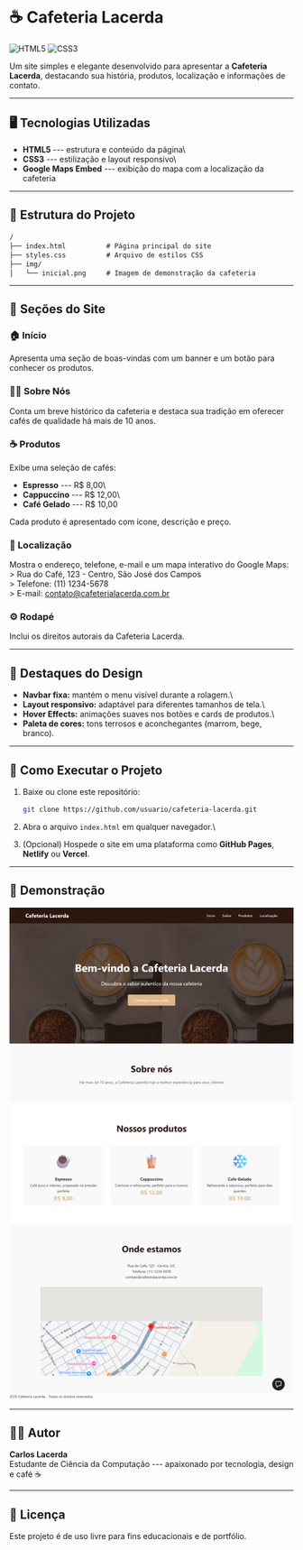# ☕ Cafeteria Lacerda

![HTML5](https://img.shields.io/badge/HTML5-E34F26?style=for-the-badge&logo=html5&logoColor=white)
![CSS3](https://img.shields.io/badge/CSS3-1572B6?style=for-the-badge&logo=css3&logoColor=white)

Um site simples e elegante desenvolvido para apresentar a **Cafeteria
Lacerda**, destacando sua história, produtos, localização e informações
de contato.

------------------------------------------------------------------------

## 🖥️ Tecnologias Utilizadas

-   **HTML5** --- estrutura e conteúdo da página\
-   **CSS3** --- estilização e layout responsivo\
-   **Google Maps Embed** --- exibição do mapa com a localização da
    cafeteria

------------------------------------------------------------------------

## 📂 Estrutura do Projeto

    /
    ├── index.html          # Página principal do site
    ├── styles.css          # Arquivo de estilos CSS
    ├── img/
    │   └── inicial.png     # Imagem de demonstração da cafeteria

------------------------------------------------------------------------

## 🧭 Seções do Site

### 🏠 Início

Apresenta uma seção de boas-vindas com um banner e um botão para
conhecer os produtos.

### 👩‍🍳 Sobre Nós

Conta um breve histórico da cafeteria e destaca sua tradição em oferecer
cafés de qualidade há mais de 10 anos.

### ☕ Produtos

Exibe uma seleção de cafés: 
- **Espresso** --- R\$ 8,00\
- **Cappuccino** --- R\$ 12,00\
- **Café Gelado** --- R\$ 10,00

Cada produto é apresentado com ícone, descrição e preço.

### 📍 Localização

Mostra o endereço, telefone, e-mail e um mapa interativo do Google Maps:
\> Rua do Café, 123 - Centro, São José dos Campos\
\> Telefone: (11) 1234-5678\
\> E-mail: contato@cafeterialacerda.com.br

### ⚙️ Rodapé

Inclui os direitos autorais da Cafeteria Lacerda.

------------------------------------------------------------------------

## 🎨 Destaques do Design

-   **Navbar fixa:** mantém o menu visível durante a rolagem.\
-   **Layout responsivo:** adaptável para diferentes tamanhos de tela.\
-   **Hover Effects:** animações suaves nos botões e cards de produtos.\
-   **Paleta de cores:** tons terrosos e aconchegantes (marrom, bege,
    branco).

------------------------------------------------------------------------

## 🚀 Como Executar o Projeto

1.  Baixe ou clone este repositório:

    ``` bash
    git clone https://github.com/usuario/cafeteria-lacerda.git
    ```

2.  Abra o arquivo `index.html` em qualquer navegador.\

3.  (Opcional) Hospede o site em uma plataforma como **GitHub Pages**,
    **Netlify** ou **Vercel**.

------------------------------------------------------------------------

## 📸 Demonstração

![Demonstração da Cafeteria Lacerda](https://github.com/CarlosLacerda/cafeteria-lacerda-web/blob/main/img/inicial.png?raw=true)

------------------------------------------------------------------------

## 👨‍💻 Autor

**Carlos Lacerda**\
Estudante de Ciência da Computação --- apaixonado por tecnologia, design
e café ☕

------------------------------------------------------------------------

## 📝 Licença

Este projeto é de uso livre para fins educacionais e de portfólio.
